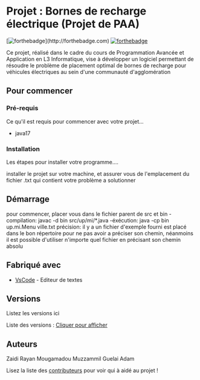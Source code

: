 # Projet : Bornes de recharge électrique (Projet de PAA)

[![forthebadge]([http://forthebadge.com/images/badges/built-with-love.svg](https://forthebadge.com/images/badges/made-with-java.svg))](http://forthebadge.com)  [![forthebadge](https://forthebadge.com/images/badges/powered-by-coffee.svg)](http://forthebadge.com)

Ce projet, réalisé dans le cadre du cours de Programmation Avancée et Application en L3 Informatique, vise à développer un logiciel permettant de résoudre le problème de placement optimal de bornes de recharge pour véhicules électriques au sein d'une communauté d'agglomération
## Pour commencer

### Pré-requis

Ce qu'il est requis pour commencer avec votre projet...

- java17

### Installation

Les étapes pour installer votre programme....


installer le projet sur votre machine, et assurer vous de l'emplacement du fichier .txt qui contient votre problème a solutionner



## Démarrage

pour commencer, placer vous dans le fichier parent de src et bin
-compilation:
javac -d bin src/up/mi/*.java
-éxécution:
java -cp bin up.mi.Menu ville.txt
précision:
il y a un fichier d'exemple fourni est placé dans le bon répertoire pour ne pas avoir a préciser son chemin, néanmoins il est possible d'utiliser n'importe quel fichier en précisant son chemin absolu

## Fabriqué avec


* [VsCode](https://code.visualstudio.com/) - Editeur de textes



## Versions
Listez les versions ici 

Liste des versions : [Cliquer pour afficher](https://github.com/Muzza1103/PROJET_PAA/tags)

## Auteurs
Zaidi Rayan
Mougamadou Muzzammil
Guelai Adam

Lisez la liste des [contributeurs](https://github.com/Muzza1103/PROJET_PAA/contributors) pour voir qui à aidé au projet !




